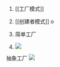1. [[工厂模式]]
2. [[创建者模式]]
o





1. 简单工厂
2. ![](Pasted%20image%2020220731182047.png)

抽象工厂
![](Pasted%20image%2020220801104444.png)